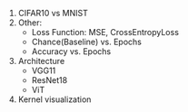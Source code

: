 
1. CIFAR10 vs MNIST
2. Other:
    - Loss Function: MSE, CrossEntropyLoss
    - Chance(Baseline) vs. Epochs
    - Accuracy vs. Epochs
3. Architecture
    - VGG11
    - ResNet18
    - ViT
4. Kernel visualization
